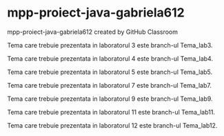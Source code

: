 # mpp-proiect-java-gabriela612
mpp-proiect-java-gabriela612 created by GitHub Classroom

Tema care trebuie prezentata in laboratorul 3 este branch-ul Tema_lab3.

Tema care trebuie prezentata in laboratorul 4 este branch-ul Tema_lab4.

Tema care trebuie prezentata in laboratorul 5 este branch-ul Tema_lab5.

Tema care trebuie prezentata in laboratorul 7 este branch-ul Tema_lab7.

Tema care trebuie prezentata in laboratorul 9 este branch-ul Tema_lab9.

Tema care trebuie prezentata in laboratorul 11 este branch-ul Tema_lab11.

Tema care trebuie prezentata in laboratorul 12 este branch-ul Tema_lab12.
